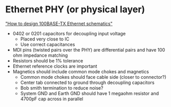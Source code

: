 # Ethernet PHY (or physical layer)

["How to design 100BASE-TX Ethernet schematics"](https://www.youtube.com/watch?v=mxabnNoSGVA)

- 0402 or 0201 capacitors for decoupling input voltage
  - Placed very close to IC
  - Use correct capacitances
- MDI pins (twisted pairs over the PHY) are differential pairs and have 100 ohm impedance matching
- Resistors should be 1% tolerance
- Ethernet reference clocks are important
- Magnetics should include common mode chokes and magnetics
  - Common mode chokes should face cable side (closer to connector?)
  - Center tab connected to ground through decoupling capacitors
  - Bob smith termination to reduce noise?
  - System GND and Earth GND should have 1 megaohm resistor and 4700pF cap across in parallel